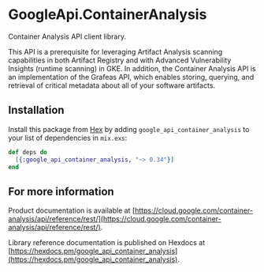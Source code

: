 # GoogleApi.ContainerAnalysis

Container Analysis API client library.

This API is a prerequisite for leveraging Artifact Analysis scanning capabilities in both Artifact Registry and with Advanced Vulnerability Insights (runtime scanning) in GKE. In addition, the Container Analysis API is an implementation of the Grafeas API, which enables storing, querying, and retrieval of critical metadata about all of your software artifacts.

## Installation

Install this package from [Hex](https://hex.pm) by adding
`google_api_container_analysis` to your list of dependencies in `mix.exs`:

```elixir
def deps do
  [{:google_api_container_analysis, "~> 0.34"}]
end
```

## For more information

Product documentation is available at [https://cloud.google.com/container-analysis/api/reference/rest/](https://cloud.google.com/container-analysis/api/reference/rest/).

Library reference documentation is published on Hexdocs at
[https://hexdocs.pm/google_api_container_analysis](https://hexdocs.pm/google_api_container_analysis).
